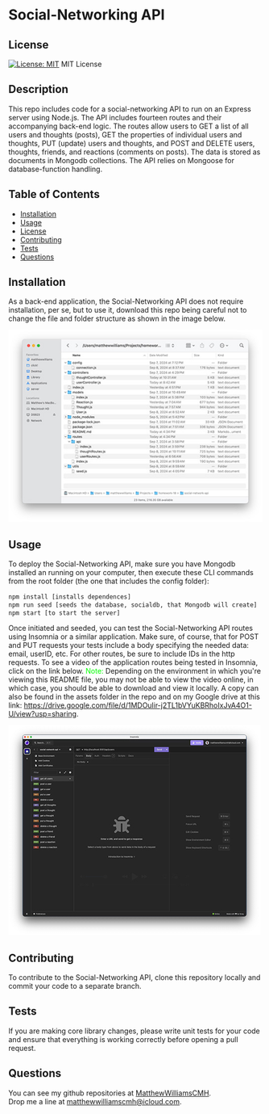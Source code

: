 # Social-Networking API

## License
[![License: MIT](https://img.shields.io/badge/License-MIT-yellow.svg)](https://opensource.org/licenses/MIT)
MIT License

## Description 
This repo includes code for a social-networking API to run on an Express server using Node.js. The API includes fourteen routes and their accompanying back-end logic. The routes allow users to GET a list of all users and thoughts (posts), GET the properties of individual users and thoughts, PUT (update) users and thoughts, and POST and DELETE users, thoughts, friends, and reactions (comments on posts). The data is stored as documents in Mongodb collections. The API relies on Mongoose for database-function handling.

## Table of Contents
- [Installation](#installation)
- [Usage](#usage)
- [License](#license)
- [Contributing](#contributing)
- [Tests](#tests)
- [Questions](#questions)

## Installation
As a back-end application, the Social-Networking API does not require installation, per se, but to use it, download this repo being careful not to change the file and folder structure as shown in the image below.

![image of files and folders required by the Soical-Networking API](./assets/files-folders.jpg)

## Usage
To deploy the Social-Networking API, make sure you have Mongodb installed an running on your computer, then execute these CLI commands from the root folder (the one that includes the config folder):

    npm install [installs dependences]
    npm run seed [seeds the database, socialdb, that Mongodb will create]
    npm start [to start the server]

Once initiated and seeded, you can test the Social-Networking API routes using Insomnia or a similar application. Make sure, of course, that for POST and PUT requests your tests include a body specifying the needed data: email, userID, etc. For other routes, be sure to include IDs in the http requests. To see a video of the application routes being tested in Insomnia, click on the link below. <font color = 'lime'>Note:</font> Depending on the environment in which you're viewing this README file, you may not be able to view the video online, in which case, you should be able to download and view it locally. A copy can also be found in the assets folder in the repo and on my Google drive at this link: https://drive.google.com/file/d/1MDOulir-j2TL1bVYuKBRhoIxJvA4O1-U/view?usp=sharing.

[![a video shot of the social-networking api](./assets/social-networking-api.jpg)](./assets/social-networking-api.mp4)

## Contributing
To contribute to the Social-Networking API, clone this repository locally and commit your code to a separate branch.

## Tests
If you are making core library changes, please write unit tests for your code and ensure that everything is working correctly before opening a pull request.

## Questions
You can see my github repositories at [MatthewWilliamsCMH](https://github.com/MatthewWilliamsCMH/).  
Drop me a line at [matthewwilliamscmh@icloud.com](mailto:matthewwilliamscmh@icloud.com).